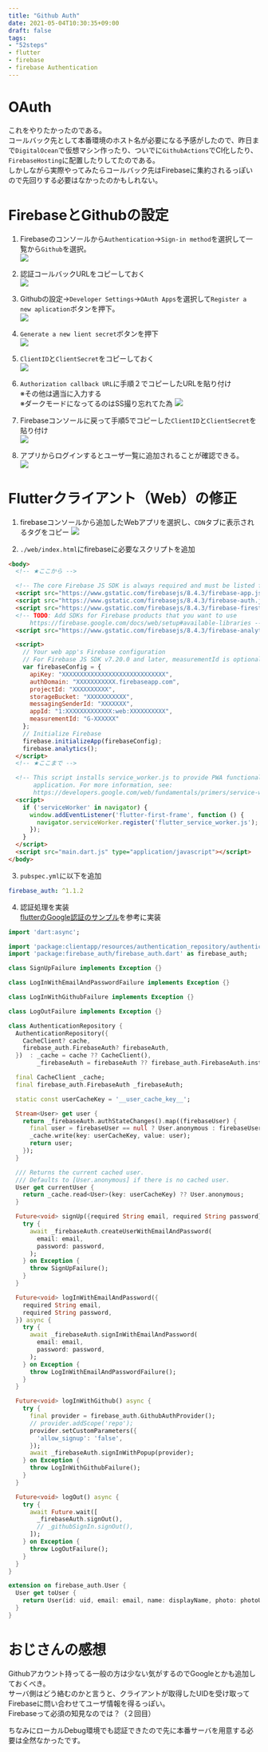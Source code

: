 ```yaml
---
title: "Github Auth"
date: 2021-05-04T10:30:35+09:00
draft: false
tags:
- "52steps"
- flutter
- firebase
- firebase Authentication
---
```


# OAuth
これをやりたかったのである。  
コールバック先として本番環境のホスト名が必要になる予感がしたので、昨日まで`DigitalOcean`で仮想マシン作ったり、ついでに`GithubActions`でCI化したり、`FirebaseHosting`に配置したりしてたのである。  
しかしながら実際やってみたらコールバック先はFirebaseに集約されるっぽいので先回りする必要はなかったのかもしれない。  

# FirebaseとGithubの設定

1. Firebaseのコンソールから`Authentication`->`Sign-in method`を選択して一覧から`Github`を選択。  
![](/imgs/20210504/00.png)  

2. 認証コールバックURLをコピーしておく  
![](/imgs/20210504/01.png)  

3. Githubの設定->`Developer Settings`->`OAuth Apps`を選択して`Register a new aplication`ボタンを押下。  
![](/imgs/20210504/02.png)  

4. `Generate a new lient secret`ボタンを押下  
![](/imgs/20210504/03.png)  

5. `ClientID`と`ClientSecret`をコピーしておく  
![](/imgs/20210504/04.png)  

6. `Authorization callback URL`に手順２でコピーしたURLを貼り付け  
※その他は適当に入力する  
※ダークモードになってるのはSS撮り忘れてた為
![](/imgs/20210504/05.png)  

7. Firebaseコンソールに戻って手順5でコピーした`ClientID`と`ClientSecret`を貼り付け  
![](/imgs/20210504/06.png)  

8. アプリからログインするとユーザ一覧に追加されることが確認できる。  
![](/imgs/20210504/07.png)  

# Flutterクライアント（Web）の修正

1. firebaseコンソールから追加したWebアプリを選択し、`CDN`タブに表示されるタグをコピー
![](/imgs/20210504/10.png)  

2. `./web/index.html`にfirebaseに必要なスクリプトを追加
```html
<body>
  <!-- ★ここから -->

  <!-- The core Firebase JS SDK is always required and must be listed first -->
  <script src="https://www.gstatic.com/firebasejs/8.4.3/firebase-app.js"></script>
  <script src="https://www.gstatic.com/firebasejs/8.4.3/firebase-auth.js"></script>
  <script src="https://www.gstatic.com/firebasejs/8.4.3/firebase-firestore.js"></script>
  <!-- TODO: Add SDKs for Firebase products that you want to use
      https://firebase.google.com/docs/web/setup#available-libraries -->
  <script src="https://www.gstatic.com/firebasejs/8.4.3/firebase-analytics.js"></script>

  <script>
    // Your web app's Firebase configuration
    // For Firebase JS SDK v7.20.0 and later, measurementId is optional
    var firebaseConfig = {
      apiKey: "XXXXXXXXXXXXXXXXXXXXXXXXXXXXX",
      authDomain: "XXXXXXXXXXX.firebaseapp.com",
      projectId: "XXXXXXXXXX",
      storageBucket: "XXXXXXXXXXX",
      messagingSenderId: "XXXXXXX",
      appId: "1:XXXXXXXXXXXXX:web:XXXXXXXXXX",
      measurementId: "G-XXXXXX"
    };
    // Initialize Firebase
    firebase.initializeApp(firebaseConfig);
    firebase.analytics();
  </script>
  <!-- ★ここまで -->

  <!-- This script installs service_worker.js to provide PWA functionality to
       application. For more information, see:
       https://developers.google.com/web/fundamentals/primers/service-workers -->
  <script>
    if ('serviceWorker' in navigator) {
      window.addEventListener('flutter-first-frame', function () {
        navigator.serviceWorker.register('flutter_service_worker.js');
      });
    }
  </script>
  <script src="main.dart.js" type="application/javascript"></script>
</body>
```

3. `pubspec.yml`に以下を追加  
```yml
firebase_auth: ^1.1.2
```

4. 認証処理を実装  
[flutterのGoogle認証のサンプル](https://github.com/felangel/bloc/tree/master/examples/flutter_firebase_login)を参考に実装  
```dart
import 'dart:async';

import 'package:clientapp/resources/authentication_repository/authentication_repository.dart';
import 'package:firebase_auth/firebase_auth.dart' as firebase_auth;

class SignUpFailure implements Exception {}

class LogInWithEmailAndPasswordFailure implements Exception {}

class LogInWithGithubFailure implements Exception {}

class LogOutFailure implements Exception {}

class AuthenticationRepository {
  AuthenticationRepository({
    CacheClient? cache,
    firebase_auth.FirebaseAuth? firebaseAuth,
  })  : _cache = cache ?? CacheClient(),
        _firebaseAuth = firebaseAuth ?? firebase_auth.FirebaseAuth.instance;

  final CacheClient _cache;
  final firebase_auth.FirebaseAuth _firebaseAuth;

  static const userCacheKey = '__user_cache_key__';

  Stream<User> get user {
    return _firebaseAuth.authStateChanges().map((firebaseUser) {
      final user = firebaseUser == null ? User.anonymous : firebaseUser.toUser;
      _cache.write(key: userCacheKey, value: user);
      return user;
    });
  }

  /// Returns the current cached user.
  /// Defaults to [User.anonymous] if there is no cached user.
  User get currentUser {
    return _cache.read<User>(key: userCacheKey) ?? User.anonymous;
  }

  Future<void> signUp({required String email, required String password}) async {
    try {
      await _firebaseAuth.createUserWithEmailAndPassword(
        email: email,
        password: password,
      );
    } on Exception {
      throw SignUpFailure();
    }
  }

  Future<void> logInWithEmailAndPassword({
    required String email,
    required String password,
  }) async {
    try {
      await _firebaseAuth.signInWithEmailAndPassword(
        email: email,
        password: password,
      );
    } on Exception {
      throw LogInWithEmailAndPasswordFailure();
    }
  }

  Future<void> logInWithGithub() async {
    try {
      final provider = firebase_auth.GithubAuthProvider();
      // provider.addScope('repo');
      provider.setCustomParameters({
        'allow_signup': 'false',
      });
      await _firebaseAuth.signInWithPopup(provider);
    } on Exception {
      throw LogInWithGithubFailure();
    }
  }

  Future<void> logOut() async {
    try {
      await Future.wait([
        _firebaseAuth.signOut(),
        // _githubSignIn.signOut(),
      ]);
    } on Exception {
      throw LogOutFailure();
    }
  }
}

extension on firebase_auth.User {
  User get toUser {
    return User(id: uid, email: email, name: displayName, photo: photoURL);
  }
}
```

# おじさんの感想
Githubアカウント持ってる一般の方は少ない気がするのでGoogleとかも追加しておくべき。  
サーバ側はどう絡むのかと言うと、クライアントが取得したUIDを受け取ってFirebaseに問い合わせてユーザ情報を得るっぽい。  
Firebaseって必須の知見なのでは？（２回目）  

ちなみにローカルDebug環境でも認証できたので先に本番サーバを用意する必要は全然なかったです。  
